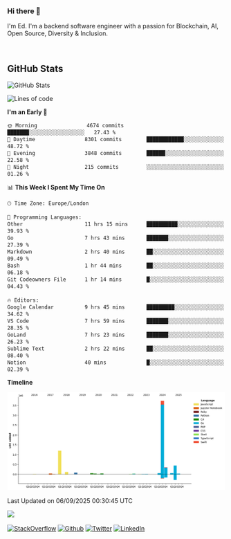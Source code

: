 ### Hi there 👋
 I'm Ed. I'm a backend software engineer with a passion for Blockchain, AI, Open Source, Diversity & Inclusion.

<br />

<h2>GitHub Stats</h2>
<p><img src="https://github-readme-stats.vercel.app/api?username=echarrod&amp;show_icons=true" alt="GitHub Stats"></p>

<!--START_SECTION:waka-->
![Lines of code](https://img.shields.io/badge/From%20Hello%20World%20I%27ve%20Written-6.2%20million%20lines%20of%20code-blue)

**I'm an Early 🐤** 

```text
🌞 Morning                4674 commits        ███████░░░░░░░░░░░░░░░░░░   27.43 % 
🌆 Daytime                8301 commits        ████████████░░░░░░░░░░░░░   48.72 % 
🌃 Evening                3848 commits        ██████░░░░░░░░░░░░░░░░░░░   22.58 % 
🌙 Night                  215 commits         ░░░░░░░░░░░░░░░░░░░░░░░░░   01.26 % 
```


📊 **This Week I Spent My Time On** 

```text
🕑︎ Time Zone: Europe/London

💬 Programming Languages: 
Other                    11 hrs 15 mins      ██████████░░░░░░░░░░░░░░░   39.93 % 
Go                       7 hrs 43 mins       ███████░░░░░░░░░░░░░░░░░░   27.39 % 
Markdown                 2 hrs 40 mins       ██░░░░░░░░░░░░░░░░░░░░░░░   09.49 % 
Bash                     1 hr 44 mins        ██░░░░░░░░░░░░░░░░░░░░░░░   06.18 % 
Git Codeowners File      1 hr 14 mins        █░░░░░░░░░░░░░░░░░░░░░░░░   04.43 % 

🔥 Editors: 
Google Calendar          9 hrs 45 mins       █████████░░░░░░░░░░░░░░░░   34.62 % 
VS Code                  7 hrs 59 mins       ███████░░░░░░░░░░░░░░░░░░   28.35 % 
GoLand                   7 hrs 23 mins       ███████░░░░░░░░░░░░░░░░░░   26.23 % 
Sublime Text             2 hrs 22 mins       ██░░░░░░░░░░░░░░░░░░░░░░░   08.40 % 
Notion                   40 mins             █░░░░░░░░░░░░░░░░░░░░░░░░   02.39 % 
```

**Timeline**

![Lines of Code chart](https://raw.githubusercontent.com/echarrod/echarrod/main/assets/bar_graph.png)


 Last Updated on 06/09/2025 00:30:45 UTC
<!--END_SECTION:waka-->

![](https://komarev.com/ghpvc/?username=echarrod)

<p>
<a href="https://stackoverflow.com/users/1014632/ech" target="_blank"><img alt="StackOverflow" src="https://img.shields.io/badge/-Stackoverflow-FE7A16?style=for-the-badge&logo=stack-overflow&logoColor=white" /></a> 
<a href="https://github.com/echarrod" target="_blank"><img alt="Github" src="https://img.shields.io/badge/GitHub-%2312100E.svg?&style=for-the-badge&logo=Github&logoColor=white" /></a> 
<a href="https://twitter.com/e_harrod" target="_blank"><img alt="Twitter" src="https://img.shields.io/badge/twitter-%231DA1F2.svg?&style=for-the-badge&logo=twitter&logoColor=white" /></a> 
<a href="https://www.linkedin.com/in/ed-harrod" target="_blank"><img alt="LinkedIn" src="https://img.shields.io/badge/linkedin-%230077B5.svg?&style=for-the-badge&logo=linkedin&logoColor=white" /></a>
